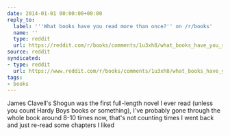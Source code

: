 ```yaml
---
date: 2014-01-01 00:00:00+00:00
reply_to:
  label: '''What books have you read more than once?'' on /r/books'
  name: ''
  type: reddit
  url: https://reddit.com/r/books/comments/1u3xh8/what_books_have_you_read_more_than_once/
source: reddit
syndicated:
- type: reddit
  url: https://www.reddit.com/r/books/comments/1u3xh8/what_books_have_you_read_more_than_once/ceeng41/
tags:
- books
---
```


James Clavell's Shogun was the first full-length novel I ever read (unless you count Hardy Boys books or something), I've probably gone through the whole book around 8-10 times now, that's not counting times I went back and just re-read some chapters I liked